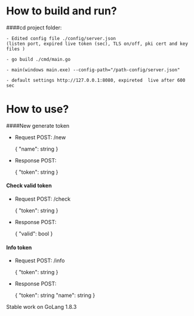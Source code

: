 # How to build and run?

####cd project folder:

    - Edited config file ./config/server.json 
    (listen port, expired live token (sec), TLS on/off, pki cert and key files )
    
    - go build ./cmd/main.go
     
    - main(windows main.exe) --config-path="/path-config/server.json"
     
    - default settings http://127.0.0.1:8080, expireted  live after 600 sec

# How to use?

####New generate token


  - Request POST: /new

    {
       "name": string
    }

  
  - Response POST:

    {
       "token": string
    }


#### Check valid token

  
  - Request POST: /check
     
    {
       "token": string
    }

  
  - Response POST:

    {
       "valid": bool
    }

#### Info token


  - Request POST: /info

     {
        "token": string
     }


  - Response POST:

     {
       "token": string
       "name": string
     }



Stable work on GoLang 1.8.3
